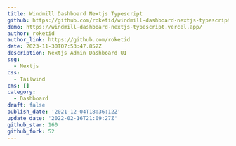```yaml
---
title: Windmill Dashboard Nextjs Typescript
github: https://github.com/roketid/windmill-dashboard-nextjs-typescript
demo: https://windmill-dashboard-nextjs-typescript.vercel.app/
author: roketid
author_link: https://github.com/roketid
date: 2023-11-30T07:53:47.852Z
description: Nextjs Admin Dashboard UI
ssg:
  - Nextjs
css:
  - Tailwind
cms: []
category:
  - Dashboard
draft: false
publish_date: '2021-12-04T18:36:12Z'
update_date: '2022-02-16T21:09:27Z'
github_star: 160
github_fork: 52
---
```

